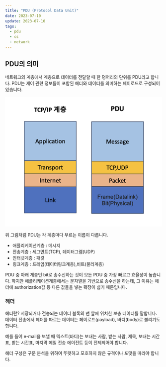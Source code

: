 ```yaml
---
title: "PDU (Protocol Data Unit)"
date: 2023-07-10
update: 2023-07-10
tags:
  - pdu
  - cs
  - network
---
```


## PDU의 의미

네트워크의 계층에서 계층으로 데이터를 전달할 때 한 덩어리의 단위를 PDU라고 합니다. PDU는 제어 관련 정보들이 포함된 헤더와 데이터를 의미하는 페이로드로 구성되어 있습니다.

![각 계층의 PDU](1.png)

위 그림처럼 PDU는 각 계층마다 부르는 이름이 다릅니다.

- 애플리케이션계층 : 메시지
- 전송계층 : 세그먼트(TCP), 데이터그램(UDP)
- 인터넷계층 : 패킷
- 링크계층 : 프레임(데이터링크계층),비트(물리계층)

PDU 중 아래 계층인 bit로 송수신하는 것이 모든 PDU 중 가장 빠르고 효율성이 높습니다. 하지만 애플리케이션계층에서는 문자열을 기반으로 송수신을 하는데, 그 이유는 헤더에 authorization값 등 다른 값들을 넣는 확장이 쉽기 때문입니다.

### 헤더

헤더란? 저장되거나 전송되는 데이터 블록의 맨 앞에 위치한 보충 데이터를 말합니다. 데이터 전송에서 헤더를 따르는 데이터는 페이로드(payload), 바디(body)로 불리기도 합니다.

예를 들어 e-mail을 보낼 때 텍스트(바디)는 보내는 사람, 받는 사람, 제목, 보내는 시간표, 받는 시간표, 마지막 메일 전송 에이전트 등이 전제되어야 합니다.

헤더 구성은 구문 분석을 위하여 뚜렷하고 모호하지 않은 규격이나 포맷을 따라야 합니다.